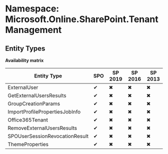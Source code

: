 # Namespace: Microsoft.Online.SharePoint.TenantManagement
## Entity Types

**Availability matrix**

Entity Type | SPO | SP 2019 | SP 2016 | SP 2013
----------|-----|---------|---------|--------
ExternalUser | ✔ | ✖ | ✖ | ✖
GetExternalUsersResults | ✔ | ✖ | ✖ | ✖
GroupCreationParams | ✔ | ✖ | ✖ | ✖
ImportProfilePropertiesJobInfo | ✔ | ✖ | ✖ | ✖
Office365Tenant | ✔ | ✖ | ✖ | ✖
RemoveExternalUsersResults | ✔ | ✖ | ✖ | ✖
SPOUserSessionRevocationResult | ✔ | ✖ | ✖ | ✖
ThemeProperties | ✔ | ✖ | ✖ | ✖
